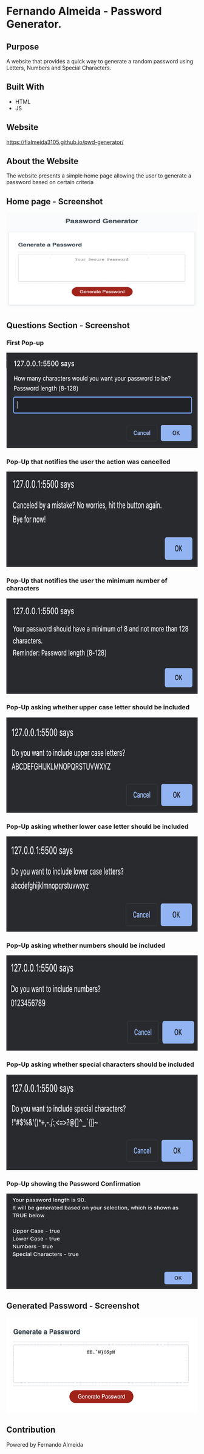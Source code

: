 # Fernando Almeida - Password Generator.

## Purpose
A website that provides a quick way to generate a random password using Letters, Numbers and Special Characters.

## Built With
* HTML
* JS

## Website
https://flalmeida3105.github.io/pwd-generator/

## About the Website
The website presents a simple home page allowing the user to generate a password based on certain criteria

## Home page - Screenshot
<img src="assets/screenshots/home-page.png" width="550" height="250" >

## Questions Section - Screenshot

### First Pop-up
<img src="assets/screenshots/question1.png" width="550" height="250" >

### Pop-Up that notifies the user the action was cancelled
<img src="assets/screenshots/question1-canceled.png" width="550" height="250" >

### Pop-Up that notifies the user the minimum number of characters
<img src="assets/screenshots/question1-reminder.png" width="550" height="250" >

### Pop-Up asking whether upper case letter should be included
<img src="assets/screenshots/question2.png" width="550" height="250" >

### Pop-Up asking whether lower case letter should be included
<img src="assets/screenshots/question3.png" width="550" height="250" >

### Pop-Up asking whether numbers should be included
<img src="assets/screenshots/question4.png" width="550" height="250" >

### Pop-Up asking whether special characters should be included
<img src="assets/screenshots/question5.png" width="550" height="250" >

### Pop-Up showing the Password Confirmation
<img src="assets/screenshots/password-confirmation.png" width="550" height="250" >

## Generated Password - Screenshot
<img src="assets/screenshots/generated-password.png" width="550" height="250" >

## Contribution
Powered by Fernando Almeida